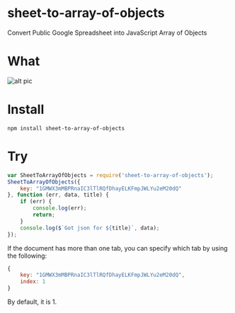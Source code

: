 # sheet-to-array-of-objects
Convert Public Google Spreadsheet into JavaScript Array of Objects

# What

![alt pic](https://raw.githubusercontent.com/hotelsoft/Sheet2AOB/master/pic.png)

# Install

```
npm install sheet-to-array-of-objects
```

# Try

```js
var SheetToArrayOfObjects = require('sheet-to-array-of-objects');
SheetToArrayOfObjects({
	key: "1GMWX3mMBPRnaIC3lTlRQfDhayELKFmpJWLYu2eM20dQ"
}, function (err, data, title) {
	if (err) {
		console.log(err);
		return;
	}
	console.log($`Got json for ${title}`, data);
});
```

If the document has more than one tab, you can specify which tab by using the following:
```js
{
	key: "1GMWX3mMBPRnaIC3lTlRQfDhayELKFmpJWLYu2eM20dQ",
	index: 1
}
```

By default, it is 1.